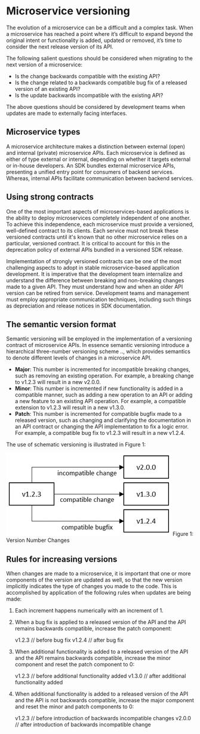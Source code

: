 # Microservice versioning
The evolution of a microservice can be a difficult and a complex task. When a microservice has reached a point where it’s difficult to expand beyond the original intent or functionality is added, updated or removed, it’s time to consider the next release version of its API.

The following salient questions should be considered when migrating to the next version of a microservice:

 - Is the change backwards compatible with the existing API?
 - Is the change related to a backwards compatible bug fix of a released version of an existing API?
 - Is the update backwards incompatible with the existing API?

The above questions should be considered by development teams when updates are made to externally facing interfaces.

## Microservice types
A microservice architecture makes a distinction between external (open) and internal (private) microservice APIs. Each microservice is defined as either of type external or internal, depending on whether it targets external or in-house developers. An SDK bundles external microservice APIs, presenting a unified entry point for consumers of backend services. Whereas, internal APIs facilitate communication between backend services.

## Using strong contracts
One of the most important aspects of microservices-based applications is the ability to deploy microservices completely independent of one another. To achieve this independence, each microservice must provide a versioned, well-defined contract to its clients. Each service must not break these versioned contracts until it's known that no other microservice relies on a particular, versioned contract. It is critical to account for this in the deprecation policy of external APIs bundled in a versioned SDK release.

Implementation of strongly versioned contracts can be one of the most challenging aspects to adopt in stable microservice-based application development. It is imperative that the development team internalize and understand the difference between breaking and non-breaking changes made to a given API. They must understand how and when an older API version can be retired from service. Development teams and management must employ appropriate communication techniques, including such things as depreciation and release notices in SDK documentation.

## The semantic version format
Semantic versioning will be employed in the implementation of a versioning contract of microservice APIs. In essence semantic versioning introduce a hierarchical three-number versioning scheme <major>.<minor>.<patch>, which provides semantics to denote different levels of changes in a microservice API.

 - **Major**: This number is incremented for incompatible breaking changes, such as removing an existing operation. For example, a breaking change to v1.2.3 will result in a new v2.0.0.
 - **Minor**: This number is incremented if new functionality is added in a compatible manner, such as adding a new operation to an API or adding a new feature to an existing API operation. For example, a compatible extension to v1.2.3 will result in a new v1.3.0.
 - **Patch**: This number is incremented for compatible bugfix made to a released version, such as changing and clarifying the documentation in an API contract or changing the API implementation to fix a logic error. For example, a compatible bug fix to v1.2.3 will result in a new v1.2.4.

The use of schematic versioning is illustrated in Figure 1:

![versioning](./versioning.png)
Figure 1: Version Number Changes

## Rules for increasing versions
When changes are made to a microservice, it is important that one or more components of the version are updated as well, so that the new version implicitly indicates the type of changes you made to the code. This is accomplished by application of the following rules when updates are being made:

 1. Each increment happens numerically with an increment of 1.
 2. When a bug fix is applied to a released version of the API and the API remains backwards compatible, increase the patch component:

    v1.2.3 // before bug fix
    v1.2.4 // after bug fix

3. When additional functionality is added to a released version of the API and the API remains backwards compatible, increase the minor component and reset the patch component to 0:

    v1.2.3 // before additional functionality added
    v1.3.0 // after additional functionality added

4. When additional functionality is added to a released version of the API and the API is not backwards compatible, increase the major component and reset the minor and patch components to 0:

    v1.2.3 // before introduction of backwards incompatible changes
    v2.0.0 // after introduction of backwards incompatible change
